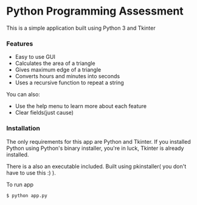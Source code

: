 # Python Programming Assessment

This is a simple application built using Python 3 and Tkinter
### Features

  - Easy to use GUI
  - Calculates the area of a triangle
  - Gives maximum edge of a triangle
  - Converts hours and minutes into seconds
  - Uses a recursive function to repeat a string


You can also:
  - Use the help menu to learn more about each feature
  - Clear fields(just cause)

### Installation

The only requirements for this app are Python and Tkinter. 
If you installed Python using Python's binary installer, you're in luck, Tkinter is already installed. 

There is a also an executable included. Built using pkinstaller( you don't have to use this :) ).

To run app

```sh
$ python app.py
```



